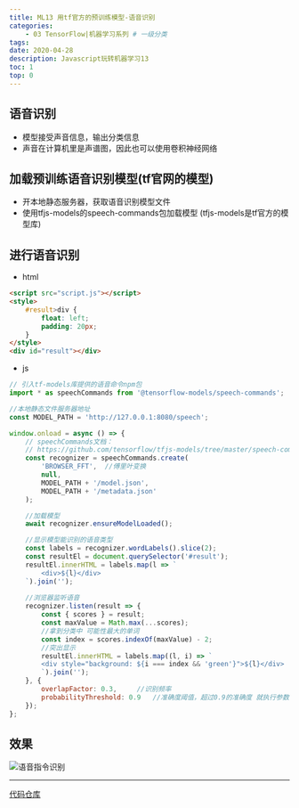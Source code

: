 ```yaml
---
title: ML13 用tf官方的预训练模型-语音识别
categories:
    - 03 TensorFlow|机器学习系列 # 一级分类
tags:
date: 2020-04-28
description: Javascript玩转机器学习13
toc: 1
top: 0
---
```


## 语音识别
- 模型接受声音信息，输出分类信息
- 声音在计算机里是声谱图，因此也可以使用卷积神经网络

## 加载预训练语音识别模型(tf官网的模型)
- 开本地静态服务器，获取语音识别模型文件
- 使用tfjs-models的speech-commands包加载模型
(tfjs-models是tf官方的模型库)

## 进行语音识别
- html
```html
<script src="script.js"></script>
<style>
    #result>div {
        float: left;
        padding: 20px;
    }
</style>
<div id="result"></div>
```

- js
```javascript
// 引入tf-models库提供的语音命令npm包
import * as speechCommands from '@tensorflow-models/speech-commands';

//本地静态文件服务器地址
const MODEL_PATH = 'http://127.0.0.1:8080/speech';

window.onload = async () => {
	// speechCommands文档：
	// https://github.com/tensorflow/tfjs-models/tree/master/speech-commands
    const recognizer = speechCommands.create(
        'BROWSER_FFT',	//傅里叶变换
        null,
        MODEL_PATH + '/model.json',
        MODEL_PATH + '/metadata.json'
    );

	//加载模型
    await recognizer.ensureModelLoaded();

	//显示模型能识别的语音类型
    const labels = recognizer.wordLabels().slice(2);
    const resultEl = document.querySelector('#result');
    resultEl.innerHTML = labels.map(l => `
        <div>${l}</div>
	`).join('');
	
	//浏览器监听语音
    recognizer.listen(result => {
        const { scores } = result;
		const maxValue = Math.max(...scores);
		//拿到分类中 可能性最大的单词
		const index = scores.indexOf(maxValue) - 2;
		//突出显示
        resultEl.innerHTML = labels.map((l, i) => `
        <div style="background: ${i === index && 'green'}">${l}</div>
        `).join('');
    }, {
        overlapFactor: 0.3,		//识别频率
        probabilityThreshold: 0.9	//准确度阈值，超过0.9的准确度 就执行参数一的函数
    });
};
```

## 效果
![语音指令识别](/images/ai/003.gif)

---
[代码仓库](https://github.com/scarsu/js-ml.git)